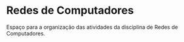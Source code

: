 # Redes de Computadores
Espaço para a organização das atividades da disciplina de Redes de Computadores.
